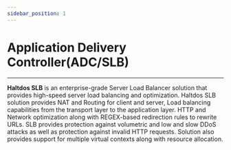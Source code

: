 ```yaml
---
sidebar_position: 1
---
```


# Application Delivery Controller(ADC/SLB)

---

**Haltdos SLB** is an enterprise-grade Server Load Balancer solution that provides high-speed server load balancing and optimization. Haltdos SLB solution provides NAT and Routing for client and server, Load balancing capabilities from the transport layer to the application layer. HTTP and Network optimization along with REGEX-based redirection rules to rewrite URLs. SLB provides protection against volumetric and low and slow DDoS attacks as well as protection against invalid HTTP requests. Solution also provides support for multiple virtual contexts along with resource allocation.